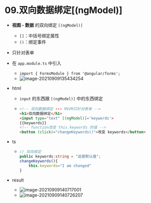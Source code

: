 # 09.双向数据绑定[(ngModel)]

- **视图 - 数据** 的双向绑定 `[(ngModel)]`
  - `[]`：中括号绑定属性
  - `()`：绑定事件
  
- 只针对表单

- 在 `app.module.ts` 中引入
  - `import { FormsModule } from '@angular/forms';`
  - ![image-20210909135434254](https://raw.githubusercontent.com/TWDH/Leetcode-From-Zero/pictures/img/image-20210909135434254.png)

- html

  - `input` 的东西跟 `[(ngModel)]` 中的东西绑定

  - ```html
    <!-- 双向数据绑定 --- MVVM只针对表单 -->
    <h1>双向数据绑定</h1>
    <input type="text" [(ngModel)]='keywords'>
    {{keywords}}
    <!-- function改变 this.keywords 的值 -->
    <button (click)="changeKeywords()">改变 keywords</button>
    ```

- ts

  - ```typescript
    // 双向绑定
    public keywords:string = "这是默认值";
    changeKeywords(){
        this.keywords="I am changed"
    }
    ```
  
- result

  - ![image-20210909140717001](https://raw.githubusercontent.com/TWDH/Leetcode-From-Zero/pictures/img/image-20210909140717001.png)
  - ![image-20210909140726207](https://raw.githubusercontent.com/TWDH/Leetcode-From-Zero/pictures/img/image-20210909140726207.png)





















